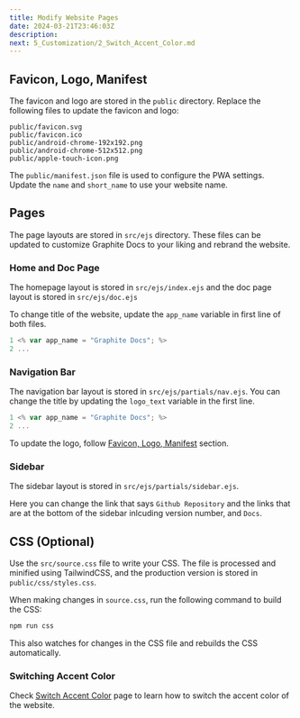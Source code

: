 ```yaml
---
title: Modify Website Pages
date: 2024-03-21T23:46:03Z
description:
next: 5_Customization/2_Switch_Accent_Color.md
---
```


## Favicon, Logo, Manifest

The favicon and logo are stored in the `public` directory. Replace the following files to update the favicon and logo:

```text
public/favicon.svg
public/favicon.ico
public/android-chrome-192x192.png
public/android-chrome-512x512.png
public/apple-touch-icon.png
```

The `public/manifest.json` file is used to configure the PWA settings. Update the `name` and `short_name` to use your website name.

## Pages

The page layouts are stored in `src/ejs` directory. These files can be updated to customize Graphite Docs to your liking and rebrand the website.

### Home and Doc Page

The homepage layout is stored in `src/ejs/index.ejs` and the doc page layout is stored in `src/ejs/doc.ejs`

To change title of the website, update the `app_name` variable in first line of both files.

```javascript
1 <% var app_name = "Graphite Docs"; %>
2 ...
```

### Navigation Bar

The navigation bar layout is stored in `src/ejs/partials/nav.ejs`. You can change the title by updating the `logo_text` variable in the first line.

```javascript
1 <% var app_name = "Graphite Docs"; %>
2 ...
```

To update the logo, follow [Favicon, Logo, Manifest](#favicon%2C-logo%2C-manifest) section.

### Sidebar

The sidebar layout is stored in `src/ejs/partials/sidebar.ejs`.

Here you can change the link that says `Github Repository` and the links that are at the bottom of the sidebar inlcuding version number, and `Docs`.

## CSS (Optional)

Use the `src/source.css` file to write your CSS. The file is processed and minified using TailwindCSS, and the production version is stored in `public/css/styles.css`.

When making changes in `source.css`, run the following command to build the CSS:

```bash
npm run css
```

This also watches for changes in the CSS file and rebuilds the CSS automatically.

### Switching Accent Color

Check [Switch Accent Color](5_Customization/2_Switch_Accent_Color.html) page to learn how to switch the accent color of the website.
